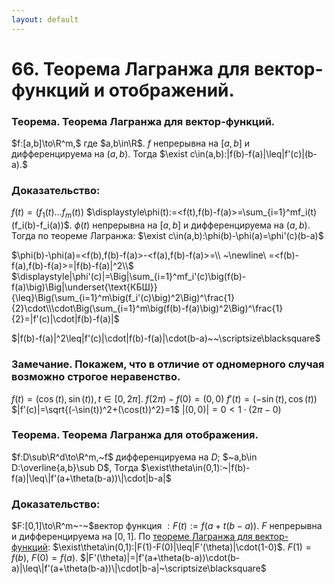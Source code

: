 ```yaml
---
layout: default
---
```

# 66. Теорема Лагранжа для вектор-функций и отображений.

### Теорема. Теорема Лагранжа для вектор-функций.
$f:[a,b]\to\R^m,$ где $a,b\in\R$.
$f$ непрерывна на $[a,b]$ и дифференцируема на $(a,b)$.
Тогда $\exist c\in(a,b):|f(b)-f(a)|\leq|f'(c)|(b-a).$

### Доказательство:
$f(t)=(f_1(t)\dots f_m(t))$
$\displaystyle\phi(t):=<f(t),f(b)-f(a)>=\sum_{i=1}^mf_i(t)(f_i(b)-f_i(a))$.
$\phi(t)$ непрерывна на $[a,b]$ и дифференцируема на $(a,b)$.
Тогда по теореме Лагранжа: $\exist c\in(a,b):\phi(b)-\phi(a)=\phi'(c)(b-a)$

$\phi(b)-\phi(a)=<f(b),f(b)-f(a)>-<f(a),f(b)-f(a)>=\\ ~\newline\ =<f(b)-f(a),f(b)-f(a)>=|f(b)-f(a)|^2\\$
$\displaystyle|\phi'(c)|=\Big|\sum_{i=1}^mf_i'(c)\big(f(b)-f(a)\big)\Big|\underset{\text{КБШ}}{\leq}\Big(\sum_{i=1}^m\big(f_i'(c)\big)^2\Big)^\frac{1}{2}\cdot\\\cdot\Big(\sum_{i=1}^m\big(f(b)-f(a)\big)^2\Big)^\frac{1}{2}=|f'(c)|\cdot|f(b)-f(a)|$

$|f(b)-f(a)|^2\leq|f'(c)|\cdot|f(b)-f(a)|\cdot(b-a)~~\scriptsize\blacksquare$

### Замечание. Покажем, что в отличие от одномерного случая возможно строгое неравенство.
$f(t)=(\cos(t),\sin(t)),t\in[0,2\pi]$.
$f(2\pi)-f(0)=(0,0)$
$f'(t)=(-\sin(t),\cos(t))$
$|f'(c)|=\sqrt{(-\sin(t))^2+(\cos(t))^2}=1$
$|(0,0)|=0<1\cdot(2\pi-0)$

### Теорема. Теорема Лагранжа для отображения.
$f:D\sub\R^d\to\R^m,~f$ дифференцируема на $D$; $~a,b\in D:\overline{a,b}\sub D$,
Тогда $\exist\theta\in(0,1):~|f(b)-f(a)|\leq\|f'(a+\theta(b-a))\|\cdot|b-a|$

### Доказательство:
$F:[0,1]\to\R^m~-~$вектор функция$~:F(t):=f(a+t(b-a))$.
$F$ непрерывна и дифференцируема на $[0,1]$.
По [теореме Лагранжа для вектор-функций](07-05-24.md):
$\exist\theta\in(0,1):|F(1)-F(0)|\leq|F'(\theta)|\cdot(1-0)$.
$F(1)=f(b),~F(0)=f(a)$. 
$|F'(\theta)|=|f'(a+\theta(b-a))\cdot(b-a)|\leq\|f'(a+\theta(b-a))\|\cdot|b-a|~\scriptsize\blacksquare$